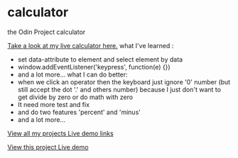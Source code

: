 # calculator

the Odin Project calculator

<a href="https://minhhoccode111.github.io/calculator/">Take a look at my live calculator here.</a>
what I've learned :

- set data-attribute to element and select element by data
- window.addEventListener('keypress', function(e) {})
- and a lot more...
  what I can do better:
- when we click an operator then the keyboard just ignore '0' number (but still accept the dot '.' and others number) because I just don't want to get divide by zero or do math with zero
- It need more test and fix
- and do two features 'percent' and 'minus'
- and a lot more...

[View all my projects Live demo links](https://minhhoccode111.github.io/allProjectssLiveDemo/)

[View this project Live demo](https://minhhoccode111.github.io/calculatorOnWebTOP/)

